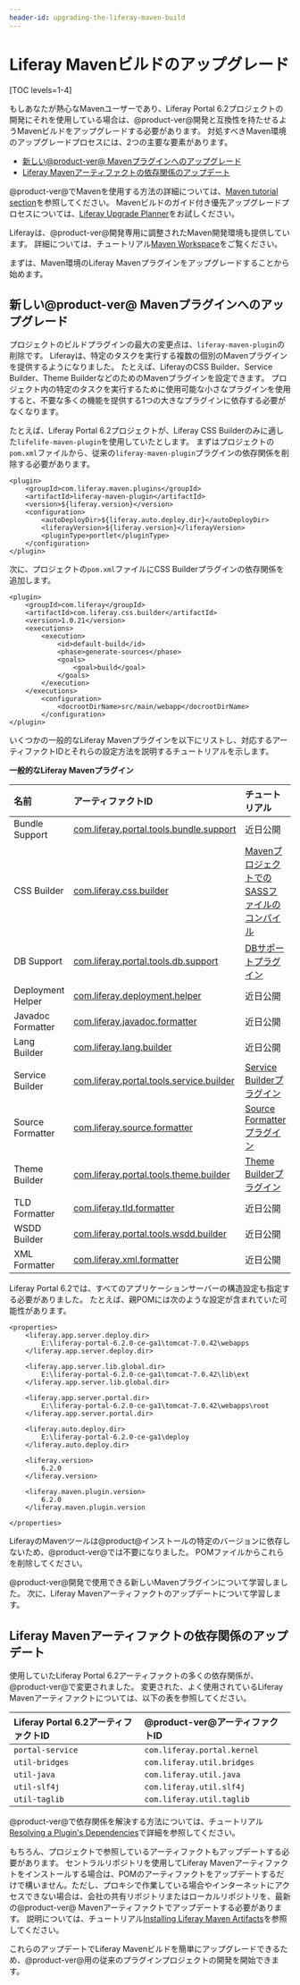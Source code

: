 ```yaml
---
header-id: upgrading-the-liferay-maven-build
---
```


# Liferay Mavenビルドのアップグレード

[TOC levels=1-4]

もしあなたが熱心なMavenユーザーであり、Liferay Portal 6.2プロジェクトの開発にそれを使用している場合は、@product-ver@開発と互換性を持たせるようMavenビルドをアップグレードする必要があります。 対処すべきMaven環境のアップグレードプロセスには、2つの主要な要素があります。

  - [新しい@product-ver@ Mavenプラグインへのアップグレード](#upgrading-to-new-product-ver-maven-plugins)
  - [Liferay Mavenアーティファクトの依存関係のアップデート](#updating-liferay-maven-artifact-dependencies)

@product-ver@でMavenを使用する方法の詳細については、[Maven tutorial section](/docs/7-1/tutorials/-/knowledge_base/t/maven)を参照してください。 Mavenビルドのガイド付き優先アップグレードプロセスについては、[Liferay Upgrade Planner](/docs/7-1/tutorials/-/knowledge_base/t/liferay-upgrade-planner)をお試しください。

Liferayは、@product-ver@開発専用に調整されたMaven開発環境も提供しています。 詳細については、チュートリアル[Maven Workspace](/docs/7-1/tutorials/-/knowledge_base/t/maven-workspace)をご覧ください。

まずは、Maven環境のLiferay Mavenプラグインをアップグレードすることから始めます。

## 新しい@product-ver@ Mavenプラグインへのアップグレード

プロジェクトのビルドプラグインの最大の変更点は、`liferay-maven-plugin`の削除です。 Liferayは、特定のタスクを実行する複数の個別のMavenプラグインを提供するようになりました。 たとえば、LiferayのCSS Builder、Service Builder、Theme BuilderなどのためのMavenプラグインを設定できます。 プロジェクト内の特定のタスクを実行するために使用可能な小さなプラグインを使用すると、不要な多くの機能を提供する1つの大きなプラグインに依存する必要がなくなります。

たとえば、Liferay Portal 6.2プロジェクトが、Liferay CSS Builderのみに適した`lifelife-maven-plugin`を使用していたとします。 まずはプロジェクトの`pom.xml`ファイルから、従来の`liferay-maven-plugin`プラグインの依存関係を削除する必要があります。

    <plugin>
        <groupId>com.liferay.maven.plugins</groupId>
        <artifactId>liferay-maven-plugin</artifactId>
        <version>${liferay.version}</version>
        <configuration>
            <autoDeployDir>${liferay.auto.deploy.dir}</autoDeployDir>
            <liferayVersion>${liferay.version}</liferayVersion>
            <pluginType>portlet</pluginType>
        </configuration>
    </plugin>

次に、プロジェクトの`pom.xml`ファイルにCSS Builderプラグインの依存関係を追加します。

    <plugin>
        <groupId>com.liferay</groupId>
        <artifactId>com.liferay.css.builder</artifactId>
        <version>1.0.21</version>
        <executions>
            <execution>
                <id>default-build</id>
                <phase>generate-sources</phase>
                <goals>
                    <goal>build</goal>
                </goals>
            </execution>
        </executions>
            <configuration>
                <docrootDirName>src/main/webapp</docrootDirName>
            </configuration>
    </plugin>

いくつかの一般的なLiferay Mavenプラグインを以下にリストし、対応するアーティファクトIDとそれらの設定方法を説明するチュートリアルを示します。

**一般的なLiferay Mavenプラグイン**

| 名前                | アーティファクトID                                                                                                                       | チュートリアル                                                                                                       |
|:----------------- |:-------------------------------------------------------------------------------------------------------------------------------- |:------------------------------------------------------------------------------------------------------------- |
| Bundle Support    | [com.liferay.portal.tools.bundle.support](https://search.maven.org/#search%7Cga%7C1%7Ccom.liferay.portal.tools.bundle.support)   | 近日公開                                                                                                          |
| CSS Builder       | [com.liferay.css.builder](https://search.maven.org/#search%7Cga%7C1%7Ccom.liferay.css.builder)                                   | [MavenプロジェクトでのSASSファイルのコンパイル](/docs/7-1/tutorials/-/knowledge_base/t/compiling-sass-files-in-a-maven-project) |
| DB Support        | [com.liferay.portal.tools.db.support](https://search.maven.org/#search%7Cga%7C1%7Ccom.liferay.portal.tools.db.support)           | [DBサポートプラグイン](/docs/7-1/reference/-/knowledge_base/r/db-support-plugin)                                       |
| Deployment Helper | [com.liferay.deployment.helper](https://search.maven.org/#search%7Cga%7C1%7Ccom.liferay.deployment.helper)                       | 近日公開                                                                                                          |
| Javadoc Formatter | [com.liferay.javadoc.formatter](https://search.maven.org/#search%7Cga%7C1%7Ccom.liferay.javadoc.formatter)                       | 近日公開                                                                                                          |
| Lang Builder      | [com.liferay.lang.builder](https://search.maven.org/#search%7Cga%7C1%7Ccom.liferay.lang.builder)                                 | 近日公開                                                                                                          |
| Service Builder   | [com.liferay.portal.tools.service.builder](https://search.maven.org/#search%7Cga%7C1%7Ccom.liferay.portal.tools.service.builder) | [Service Builderプラグイン](/docs/7-1/reference/-/knowledge_base/r/service-builder-with-maven)                     |
| Source Formatter  | [com.liferay.source.formatter](https://search.maven.org/#search%7Cga%7C1%7Ccom.liferay.source.formatter)                         | [Source Formatterプラグイン](/docs/7-0/reference/-/knowledge_base/r/source-formatter-plugin)                       |
| Theme Builder     | [com.liferay.portal.tools.theme.builder](https://search.maven.org/#search%7Cga%7C1%7Ccom.liferay.portal.tools.theme.builder)     | [Theme Builderプラグイン](/docs/7-1/reference/-/knowledge_base/r/theme-builder-plugin)                             |
| TLD Formatter     | [com.liferay.tld.formatter](https://search.maven.org/#search%7Cga%7C1%7Ccom.liferay.tld.formatter)                               | 近日公開                                                                                                          |
| WSDD Builder      | [com.liferay.portal.tools.wsdd.builder](https://search.maven.org/#search%7Cga%7C1%7Ccom.liferay.portal.tools.wsdd.builder)       | 近日公開                                                                                                          |
| XML Formatter     | [com.liferay.xml.formatter](https://search.maven.org/#search%7Cga%7C1%7Ccom.liferay.xml.formatter)                               | 近日公開                                                                                                          |

Liferay Portal 6.2では、すべてのアプリケーションサーバーの構造設定も指定する必要がありました。 たとえば、親POMには次のような設定が含まれていた可能性があります。

    <properties>
        <liferay.app.server.deploy.dir>
            E:\liferay-portal-6.2.0-ce-ga1\tomcat-7.0.42\webapps
        </liferay.app.server.deploy.dir>
    
        <liferay.app.server.lib.global.dir>
            E:\liferay-portal-6.2.0-ce-ga1\tomcat-7.0.42\lib\ext
        </liferay.app.server.lib.global.dir>
    
        <liferay.app.server.portal.dir>
            E:\liferay-portal-6.2.0-ce-ga1\tomcat-7.0.42\webapps\root
        </liferay.app.server.portal.dir> 
    
        <liferay.auto.deploy.dir>
            E:\liferay-portal-6.2.0-ce-ga1\deploy
        </liferay.auto.deploy.dir>
    
        <liferay.version>
            6.2.0
        </liferay.version>
    
        <liferay.maven.plugin.version>
            6.2.0
        </liferay.maven.plugin.version
    
    </properties>

LiferayのMavenツールは@product@インストールの特定のバージョンに依存しないため、@product-ver@では不要になりました。 POMファイルからこれらを削除してください。

@product-ver@開発で使用できる新しいMavenプラグインについて学習しました。 次に、Liferay Mavenアーティファクトのアップデートについて学習します。

## Liferay Mavenアーティファクトの依存関係のアップデート

使用していたLiferay Portal 6.2アーティファクトの多くの依存関係が、@product-ver@で変更されました。 変更された、よく使用されているLiferay Mavenアーティファクトについては、以下の表を参照してください。

| Liferay Portal 6.2アーティファクトID | @product-ver@アーティファクトID     |
|:---------------------------- |:--------------------------- |
| `portal-service`             | `com.liferay.portal.kernel` |
| `util-bridges`               | `com.liferay.util.bridges`  |
| `util-java`                  | `com.liferay.util.java`     |
| `util-slf4j`                 | `com.liferay.util.slf4j`    |
| `util-taglib`                | `com.liferay.util.taglib`   |

@product-ver@で依存関係を解決する方法については、チュートリアル[Resolving a Plugin's Dependencies](/docs/7-1/tutorials/-/knowledge_base/t/resolving-a-plugins-dependencies)で詳細を参照してください。

もちろん、プロジェクトで参照しているアーティファクトもアップデートする必要があります。 セントラルリポジトリを使用してLiferay Mavenアーティファクトをインストールする場合は、POMのアーティファクトをアップデートするだけで構いません。ただし、プロキシで作業している場合やインターネットにアクセスできない場合は、会社の共有リポジトリまたはローカルリポジトリを、最新の@product-ver@ Mavenアーティファクトでアップデートする必要があります。 説明については、チュートリアル[Installing Liferay Maven Artifacts](/docs/7-1/tutorials/-/knowledge_base/t/installing-liferay-maven-artifacts)を参照してください。

これらのアップデートでLiferay Mavenビルドを簡単にアップグレードできるため、@product-ver@用の従来のプラグインプロジェクトの開発を開始できます。
